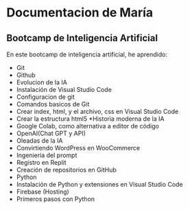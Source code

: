 # Documentacion de María
## Bootcamp de Inteligencia Artificial

En este bootcamp de inteligencia artificial, he aprendido: 
* Git
* Github
* Evolucion de la IA
* Instalación de Visual Studio Code
* Configuracion de git
* Comandos basicos de Git
* Crear index, html, y el archivo, css en Visual Studio Code
* Crear la estructura html5
*Historia moderna de la IA
* Google Colab, como alternativa a editor de código
* OpenAI(Chat GPT y API)
* Oleadas de la IA
* Convirtiendo WordPress en WooCommerce
* Ingenieria del prompt
* Registro en Replit
* Creación de repositorios en GitHub
* Python
* Instalación de Python y extensiones en Visual Studio Code
* Firebase (Hosting)
* Primeros pasos con Python
